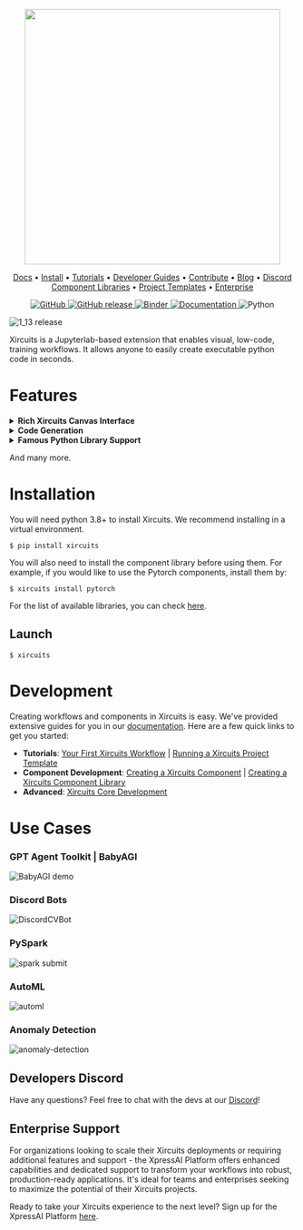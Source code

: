 <p align="center">
<img src="https://user-images.githubusercontent.com/68586800/151280601-7ff2b7b2-10e5-4544-b3df-aa6a5a654dae.png" width="450"/>
</p>

<p align="center">
  <a href="https://xircuits.io/">Docs</a> •
  <a href="https://xircuits.io/docs/main/Installation">Install</a> •
  <a href="https://xircuits.io/docs/category/tutorials">Tutorials</a> •
  <a href="https://xircuits.io/docs/category/developer-guide">Developer Guides</a> •
  <a href="https://github.com/XpressAI/xircuits/blob/master/CONTRIBUTING.md">Contribute</a> •
  <a href="https://www.xpress.ai/blog/">Blog</a> •
  <a href="https://discord.com/invite/vgEg2ZtxCw">Discord</a>
<br>
  <a href="https://github.com/XpressAI/xircuits/tree/master/xai_components#xircuits-component-library-list">Component Libraries</a> •
  <a href="https://github.com/XpressAI/xircuits/tree/master/project-templates#xircuits-project-templates-list">Project Templates</a> •
  <a href="https://xpress.ai/">Enterprise</a>
</p>

<p>
  <p align="center">
    <a href="https://github.com/XpressAI/xircuits/blob/master/LICENSE">
        <img alt="GitHub" src="https://img.shields.io/github/license/XpressAI/xircuits?color=brightgreen">
    </a>
    <a href="https://github.com/XpressAI/xircuits/releases">
        <img alt="GitHub release" src="https://img.shields.io/github/release/XpressAI/xircuits.svg?color=yellow">
    </a>
    <a href="https://mybinder.org/v2/gh/XpressAi/xircuits/main?urlpath=lab">
        <img alt="Binder" src="https://mybinder.org/badge_logo.svg">
    </a>
    <a href="https://xircuits.io">
        <img alt="Documentation" src="https://img.shields.io/website/http/xircuits.io.svg?color=orange">
    </a>
     <a>
        <img alt="Python" src="https://img.shields.io/badge/Python-3.8%20%7C%203.9%20%7C%203.10%20%7C%203.11-blue">
    </a>
</p>

![1_13 release](https://github.com/user-attachments/assets/472481f2-9c48-4cf9-8958-99135b02379c)

Xircuits is a Jupyterlab-based extension that enables visual, low-code, training workflows. It allows anyone to easily create executable python code in seconds.

# Features

<details>
  <summary><b>Rich Xircuits Canvas Interface</b></summary>
  <br>
  <p align="center">Unreal Engine-like Chain Component Interface<br>
  <img src=https://xircuits.io/img/docs/interface-chain.gif
 width="600"></p>

  <p align="center">Custom Nodes and Ports<br>
  <img src=https://xircuits.io/img/docs/interface-custom-ports.gif width="600"></p>
  
  <p align="center">Smart Link and Type Check Logic<br>
  <img src=https://xircuits.io/img/docs/interface-smart-link.gif width="600"></p>
  
  <p align="center">Component Tooltips<br>
  <img src=https://user-images.githubusercontent.com/84708008/163518580-186d4298-3344-4280-a87a-67be90eec13f.gif width="600"></p>

</details>

<details>
  <summary><b>Code Generation</b></summary>

  Xircuits generates executable python scripts from the canvas. As they're very customizable, you can perform DevOps automation like actions. Consider this Xircuits template which trains an mnist classifier.
  
  ![hyperpara-codegen](https://user-images.githubusercontent.com/68586800/165815661-2b6e17e8-ed1d-4950-97b1-658d2bd14410.gif)

  You can run the code generated python script in Xircuits, but you can also take the same script to train 3 types of models in one go using bash script:

    TrainModel.py --epoch 5 --model "resnet50"
    TrainModel.py --epoch 5 --model "vgg16"
    TrainModel.py --epoch 5 --model "mobilenet"

</details>

<details>
<summary><b>Famous Python Library Support</b></summary>
Xircuits is built on top of the shoulders of giants. Perform ML and DL using Tensorflow or Pytorch, accelerate your big data processing via Spark, or perform autoML using Pycaret. We're constantly updating our Xircuits library, so stay tuned for more!

Didn't find what you're looking for? Creating Xircuits components is very easy! If it's in python - it can be made into a component. Your creativity is the limit, create components that are easily extendable!

</details>

And many more.

# Installation
You will need python 3.8+ to install Xircuits. We recommend installing in a virtual environment.

  ```
  $ pip install xircuits
  ```

You will also need to install the component library before using them. For example, if you would like to use the Pytorch components, install them by:

  ```
  $ xircuits install pytorch
  ```

For the list of available libraries, you can check [here]( https://github.com/XpressAI/xircuits/tree/master/xai_components). 

## Launch
```
$ xircuits
```

# Development
Creating workflows and components in Xircuits is easy. We've provided extensive guides for you in our [documentation](https://xircuits.io/). Here are a few quick links to get you started:

- **Tutorials**: [Your First Xircuits Workflow](https://xircuits.io/docs/main/tutorials/getting-started-with-xircuits) | [Running a Xircuits Project Template](https://xircuits.io/docs/project-template/running-a-xircuits-project-template)
- **Component Development**: [Creating a Xircuits Component](https://xircuits.io/docs/main/tutorials/integrating-python-code-with-xircuits) | [Creating a Xircuits Component Library](https://xircuits.io/docs/main/developer-guide/creating-a-xircuits-component-library)
- **Advanced**: [Xircuits Core Development](https://xircuits.io/docs/main/developer-guide/developing-xircuits-core-features)

# Use Cases

### GPT Agent Toolkit | BabyAGI
![BabyAGI demo](https://github.com/XpressAI/xai-gpt-agent-toolkit/blob/main/demo.gif?raw=true)

### Discord Bots
![DiscordCVBot](https://user-images.githubusercontent.com/68586800/232880388-0a999fa2-f9cf-40df-be51-73601afc8963.gif)

### PySpark
![spark submit](https://user-images.githubusercontent.com/68586800/156138662-f3181471-6433-49dd-a8c1-2f73eea14d11.png)

### AutoML
![automl](https://user-images.githubusercontent.com/68586800/165808829-74070074-b23b-4bb7-8a4e-d1ff30f5df72.gif)

### Anomaly Detection
![anomaly-detection](https://user-images.githubusercontent.com/68586800/161716353-87def49c-af93-4819-9455-687de0b283df.gif)

## Developers Discord
Have any questions? Feel free to chat with the devs at our [Discord](https://discord.com/invite/vgEg2ZtxCw)!

## Enterprise Support
For organizations looking to scale their Xircuits deployments or requiring additional features and support - the XpressAI Platform offers enhanced capabilities and dedicated support to transform your workflows into robust, production-ready applications. It's ideal for teams and enterprises seeking to maximize the potential of their Xircuits projects.

Ready to take your Xircuits experience to the next level? Sign up for the XpressAI Platform [here](https://xpress.ai/).